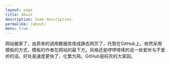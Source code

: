 ```yaml
---
layout: page
title: About
description: Some description.
permalink: /about/
menu: true
---
```


网站搬家了，由原来的调用数据库改成静态网页了，托管在GitHub上。依然采用模板的方式，模板的作者在网站的最下方。风格还是啰啰嗦嗦的说一些爱听与不爱听的话。好处是速度更快了，化繁为简。GitHub是码农的大家园。

